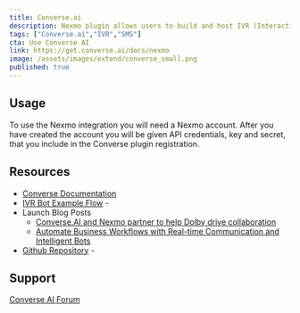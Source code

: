 ```yaml
---
title: Converse.ai
description: Nexmo plugin allows users to build and host IVR (Interactive Voice Response) systems with in Converse platform and handle SMS messages.
tags: ["Converse.ai","IVR","SMS"]
cta: Use Converse AI
link: https://get.converse.ai/docs/nexmo
image: /assets/images/extend/converse_small.png
published: true
---
```


## Usage

To use the Nexmo integration you will need a Nexmo account. After you have created the account you will be given API credentials, key and secret, that you include in the Converse plugin registration.

## Resources

- [Converse Documentation](https://get.converse.ai/docs/nexmo)
- [IVR Bot Example Flow](https://get.converse.ai/docs/nexmo_ivr_bot) -
- Launch Blog Posts
  - [Converse.AI and Nexmo partner to help Dolby drive collaboration](https://blog.converse.ai/converse-ai-and-nexmo-partner-to-help-dolby-drive-collaboration-6acffceb427f)
  - [Automate Business Workflows with Real-time Communication and Intelligent Bots](https://www.nexmo.com/blog/2018/03/13/automate-business-workflows-with-real-time-communication-and-intelligent-bots/)
- [Github Repository](https://github.com/Nexmo/nexmo-converseai) -

## Support

[Converse AI Forum](https://get.converse.ai/discuss)
